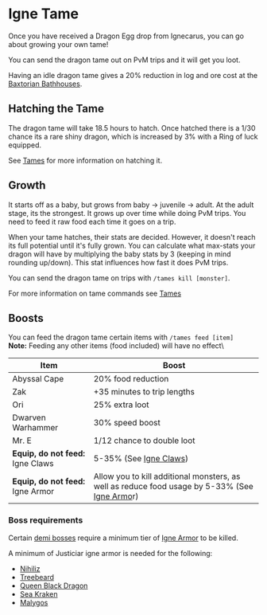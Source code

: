 # Igne Tame

Once you have received a Dragon Egg drop from Ignecarus, you can go about growing your own tame!

You can send the dragon tame out on PvM trips and it will get you loot.

Having an idle dragon tame gives a 20% reduction in log and ore cost at the [Baxtorian Bathhouses](../../minigames/baxtorian-bathhouses.md#boosts).

## Hatching the Tame

The dragon tame will take 18.5 hours to hatch. Once hatched there is a 1/30 chance its a rare shiny dragon, which is increased by 3% with a Ring of luck equipped.

See [Tames](../tames.md#hatching-the-tame) for more information on hatching it.

## Growth

It starts off as a baby, but grows from baby -> juvenile -> adult. At the adult stage, its the strongest. It grows up over time while doing PvM trips. You need to feed it raw food each time it goes on a trip.

When your tame hatches, their stats are decided. However, it doesn't reach its full potential until it's fully grown. You can calculate what max-stats your dragon will have by multiplying the baby stats by 3 (keeping in mind rounding up/down). This stat influences how fast it does PvM trips.

You can send the dragon tame on trips with `/tames kill [monster]`.

For more information on tame commands see [Tames](../tames.md)

## Boosts

You can feed the dragon tame certain items with `/tames feed [item]`\
**Note:** Feeding any other items (food included) will have no effect\\

| Item                               | Boost                                                                                                                              |
| ---------------------------------- | ---------------------------------------------------------------------------------------------------------------------------------- |
| Abyssal Cape                       | 20% food reduction                                                                                                                 |
| Zak                                | +35 minutes to trip lengths                                                                                                        |
| Ori                                | 25% extra loot                                                                                                                     |
| Dwarven Warhammer                  | 30% speed boost                                                                                                                    |
| Mr. E                              | 1/12 chance to double loot                                                                                                         |
| **Equip, do not feed:** Igne Claws | 5-35% (See [Igne Claws](igne-claws.md#igne-claw-creation))                                                                         |
| **Equip, do not feed:** Igne Armor | Allow you to kill additional monsters, as well as reduce food usage by 5-33% (See [Igne Armo](igne-claws.md#igne-armor-creation)r) |

### Boss requirements

Certain [demi bosses](../../bosses/demi-bosses/) require a minimum tier of [Igne Armor](igne-claws.md#igne-armor-creation) to be killed.

A minimum of Justiciar igne armor is needed for the following:

* [Nihiliz](../../bosses/demi-bosses/nihiliz.md)
* [Treebeard](../../bosses/demi-bosses/treebeard.md)
* [Queen Black Dragon](../../bosses/demi-bosses/queen-black-dragon.md)
* [Sea Kraken](../../bosses/demi-bosses/sea-kraken.md)
* [Malygos](../../bosses/demi-bosses/malygos.md)
